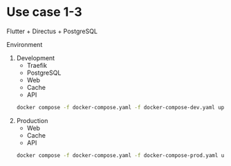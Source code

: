 # Use case 1-3

Flutter + Directus + PostgreSQL

Environment
1. Development
    * Traefik
    * PostgreSQL
    * Web
    * Cache
    * API
    ```bash
    docker compose -f docker-compose.yaml -f docker-compose-dev.yaml up
    ```
2. Production
    * Web
    * Cache
    * API
    ```bash
    docker compose -f docker-compose.yaml -f docker-compose-prod.yaml up
    ```